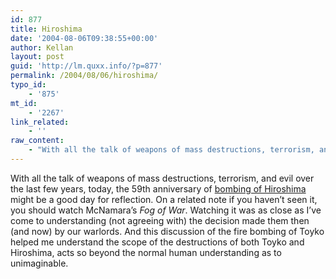 ```yaml
---
id: 877
title: Hiroshima
date: '2004-08-06T09:38:55+00:00'
author: Kellan
layout: post
guid: 'http://lm.quxx.info/?p=877'
permalink: /2004/08/06/hiroshima/
typo_id:
    - '875'
mt_id:
    - '2267'
link_related:
    - ''
raw_content:
    - "With all the talk of weapons of mass destructions, terrorism, and evil over the last few years, today, the 59th anniversary of <a href=\\\"http://en.wikipedia.org/wiki/Atomic_bombings_of_Hiroshima_and_Nagasaki\\\">bombing of Hiroshima</a> might be a good day for reflection.\nOn a related note if you haven\\'t seen it, you should watch McNamara\\'s <cite>Fog of War</cite>.   Watching it was as close as I\\'ve come to understanding (not agreeing with) the decision made them then (and now) by our warlords.  And this discussion of the fire bombing of Toyko helped me understand the scope of the destructions of both Toyko and Hiroshima, acts so beyond the normal human understanding as to unimaginable."
---
```


With all the talk of weapons of mass destructions, terrorism, and evil over the last few years, today, the 59th anniversary of [bombing of Hiroshima](http://en.wikipedia.org/wiki/Atomic_bombings_of_Hiroshima_and_Nagasaki) might be a good day for reflection. On a related note if you haven’t seen it, you should watch McNamara’s <cite>Fog of War</cite>. Watching it was as close as I’ve come to understanding (not agreeing with) the decision made them then (and now) by our warlords. And this discussion of the fire bombing of Toyko helped me understand the scope of the destructions of both Toyko and Hiroshima, acts so beyond the normal human understanding as to unimaginable.